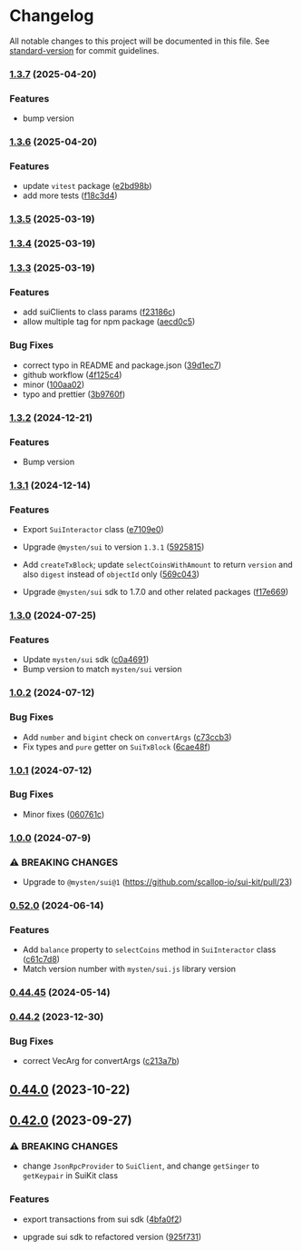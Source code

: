 # Changelog

All notable changes to this project will be documented in this file. See [standard-version](https://github.com/conventional-changelog/standard-version) for commit guidelines.

### [1.3.7](https://github.com/scallop-io/sui-kit/compare/v1.3.6...v1.3.7) (2025-04-20)

### Features

- bump version

### [1.3.6](https://github.com/scallop-io/sui-kit/compare/v1.3.5...v1.3.6) (2025-04-20)

### Features

- update `vitest` package ([e2bd98b](https://github.com/scallop-io/sui-kit/pull/41/commits/e2bd98b5e0fc72e86968598b8bc9098d5b84326b))
- add more tests ([f18c3d4](https://github.com/scallop-io/sui-kit/pull/41/commits/f18c3d487f1bb9ebe87d5573fd784ad14abc1803))

### [1.3.5](https://github.com/scallop-io/sui-kit/compare/v1.3.4...v1.3.5) (2025-03-19)

### [1.3.4](https://github.com/scallop-io/sui-kit/compare/v1.3.3...v1.3.4) (2025-03-19)

### [1.3.3](https://github.com/scallop-io/sui-kit/compare/v1.3.2...v1.3.3) (2025-03-19)

### Features

- add suiClients to class params ([f23186c](https://github.com/scallop-io/sui-kit/commit/f23186c0430149145b9ed2dcc9ea118481f53245))
- allow multiple tag for npm package ([aecd0c5](https://github.com/scallop-io/sui-kit/commit/aecd0c5a659aaf4b7c2722010ad5002b88f0ed7e))

### Bug Fixes

- correct typo in README and package.json ([39d1ec7](https://github.com/scallop-io/sui-kit/commit/39d1ec7942502f345c6904b112b7f7a48fd47302))
- github workflow ([4f125c4](https://github.com/scallop-io/sui-kit/commit/4f125c44f39ca3cd2d2128afb4da9cccf6be18c7))
- minor ([100aa02](https://github.com/scallop-io/sui-kit/commit/100aa02646652f5d04eeb7270e8d0e4328080cd7))
- typo and prettier ([3b9760f](https://github.com/scallop-io/sui-kit/commit/3b9760fb4fbb0f7c701ab60704f6fabecb799af5))

### [1.3.2](https://github.com/scallop-io/sui-kit/compare/v1.3.1...v1.3.2) (2024-12-21)

### Features

- Bump version

### [1.3.1](https://github.com/scallop-io/sui-kit/compare/v1.3.0...v1.3.1) (2024-12-14)

### Features

- Export `SuiInteractor` class ([e7109e0](https://github.com/scallop-io/sui-kit/pull/35/commits/e7109e0324e6ffb028d2ab894d2859a2b79041af))

- Upgrade `@mysten/sui` to version `1.3.1` ([5925815](https://github.com/scallop-io/sui-kit/pull/35/commits/59258155689456736fc05a3c73c52d12680ad5b1))

- Add `createTxBlock`; update `selectCoinsWithAmount` to return `version` and also `digest` instead of `objectId` only ([569c043](https://github.com/scallop-io/sui-kit/pull/35/commits/569c043a6c7e920a743506941d980e4288e969a7))

- Upgrade `@mysten/sui` sdk to 1.7.0 and other related packages ([f17e669](https://github.com/scallop-io/sui-kit/pull/33/commits/f17e669099550854ead93edd37f70eafc5400456))

### [1.3.0](https://github.com/scallop-io/sui-kit/compare/v1.0.1...v1.3.0) (2024-07-25)

### Features

- Update `mysten/sui` sdk ([c0a4691](https://github.com/scallop-io/sui-kit/pull/31/commits/c0a469153b306f4502f8634ee3a49a63b33ba6e1))
- Bump version to match `mysten/sui` version

### [1.0.2](https://github.com/scallop-io/sui-kit/compare/v1.0.1...v1.0.2) (2024-07-12)

### Bug Fixes

- Add `number` and `bigint` check on `convertArgs` ([c73ccb3](https://github.com/scallop-io/sui-kit/pull/30/commits/c73ccb34840e6556e0aaf45ea978a7db99056a6b))
- Fix types and `pure` getter on `SuiTxBlock` ([6cae48f](https://github.com/scallop-io/sui-kit/pull/30/commits/6cae48f1898d91ced89c0446804196efc9c0daa2))

### [1.0.1](https://github.com/scallop-io/sui-kit/compare/v1.0.0...v1.0.1) (2024-07-12)

### Bug Fixes

- Minor fixes ([060761c](https://github.com/scallop-io/sui-kit/pull/28/commits/060761cc32f6c13b541c08c367e1c37ccaad3f2e))

### [1.0.0](https://github.com/scallop-io/sui-kit/compare/v0.45.0...v1.0.0) (2024-07-9)

### ⚠ BREAKING CHANGES

- Upgrade to `@mysten/sui@1` (https://github.com/scallop-io/sui-kit/pull/23)

### [0.52.0](https://github.com/scallop-io/sui-kit/compare/v0.45.0...v0.52.0) (2024-06-14)

### Features

- Add `balance` property to `selectCoins` method in `SuiInteractor` class ([c61c7d8](https://github.com/scallop-io/sui-kit/pull/24/commits/c61c7d86e86bfb213271b9c7c4c32768a072df7f))
- Match version number with `mysten/sui.js` library version

### [0.44.45](https://github.com/scallop-io/sui-kit/compare/v0.44.2...v0.45.0) (2024-05-14)

### [0.44.2](https://github.com/scallop-io/sui-kit/compare/v0.44.1...v0.44.2) (2023-12-30)

### Bug Fixes

- correct VecArg for convertArgs ([c213a7b](https://github.com/scallop-io/sui-kit/commit/c213a7bf670ecb28ad8698b130e27e0240fedd36))

## [0.44.0](https://github.com/scallop-io/sui-kit/compare/v0.42.2...v0.44.0) (2023-10-22)

## [0.42.0](https://github.com/scallop-io/sui-kit/compare/v0.41.0...v0.42.0) (2023-09-27)

### ⚠ BREAKING CHANGES

- change `JsonRpcProvider` to `SuiClient`, and change `getSinger` to `getKeypair` in SuiKit class

### Features

- export transactions from sui sdk ([4bfa0f2](https://github.com/scallop-io/sui-kit/commit/4bfa0f2580c34592bcb7b0b507d94e6daa1f00bc))

- upgrade sui sdk to refactored version ([925f731](https://github.com/scallop-io/sui-kit/commit/925f73138501a40b650059be8d3601b5144cd08f))
